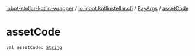 [inbot-stellar-kotlin-wrapper](../../index.md) / [io.inbot.kotlinstellar.cli](../index.md) / [PayArgs](index.md) / [assetCode](./asset-code.md)

# assetCode

`val assetCode: `[`String`](https://kotlinlang.org/api/latest/jvm/stdlib/kotlin/-string/index.html)